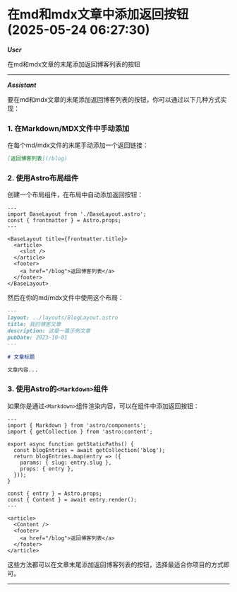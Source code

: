 <!-- Generated by SpecStory -->

# 在md和mdx文章中添加返回按钮 (2025-05-24 06:27:30)

_**User**_

在md和mdx文章的末尾添加返回博客列表的按钮

---

_**Assistant**_

要在md和mdx文章的末尾添加返回博客列表的按钮，你可以通过以下几种方式实现：

### 1. 在Markdown/MDX文件中手动添加
在每个md/mdx文件的末尾手动添加一个返回链接：

```markdown
[返回博客列表](/blog)
```

### 2. 使用Astro布局组件
创建一个布局组件，在布局中自动添加返回按钮：

```astro:src/layouts/BlogLayout.astro
---
import BaseLayout from './BaseLayout.astro';
const { frontmatter } = Astro.props;
---

<BaseLayout title={frontmatter.title}>
  <article>
    <slot />
  </article>
  <footer>
    <a href="/blog">返回博客列表</a>
  </footer>
</BaseLayout>
```

然后在你的md/mdx文件中使用这个布局：

```markdown
---
layout: ../layouts/BlogLayout.astro
title: 我的博客文章
description: 这是一篇示例文章
pubDate: 2023-10-01
---

# 文章标题

文章内容...
```

### 3. 使用Astro的`<Markdown>`组件
如果你是通过`<Markdown>`组件渲染内容，可以在组件中添加返回按钮：

```astro:src/pages/blog/[slug].astro
---
import { Markdown } from 'astro/components';
import { getCollection } from 'astro:content';

export async function getStaticPaths() {
  const blogEntries = await getCollection('blog');
  return blogEntries.map(entry => ({
    params: { slug: entry.slug },
    props: { entry },
  }));
}

const { entry } = Astro.props;
const { Content } = await entry.render();
---

<article>
  <Content />
  <footer>
    <a href="/blog">返回博客列表</a>
  </footer>
</article>
```

这些方法都可以在文章末尾添加返回博客列表的按钮，选择最适合你项目的方式即可。

---

